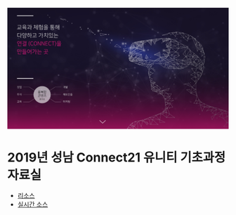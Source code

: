 ![](connect21.jpg)
# 2019년 성남 Connect21 유니티 기초과정 자료실

- [리소스](https://1drv.ms/u/s!Asker0nVo1TSyNAe-_12Gn9rKDzdkg)
- [실시간 소스](https://github.com/IndieGameMaker/Connect21_SpaceShooter)


